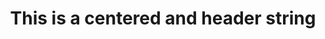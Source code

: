<head>
  <style>
    h1 {
      text-align: center;
    }
  </style>
</head>
  
<body>
  <h1>This is a centered and header string</h1>
</body>
